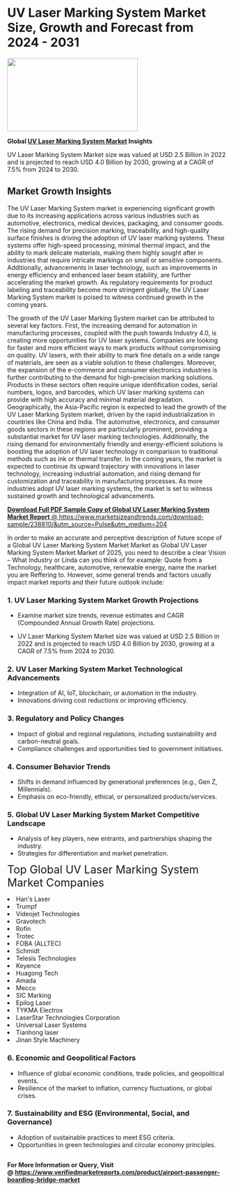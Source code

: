 <H1>UV Laser Marking System Market Size, Growth and Forecast from 2024 - 2031</H1><img class="aligncenter size-medium wp-image-584254" src="https://thirdeyenews.in/wp-content/uploads/2024/09/Global-Market-Research-300x168.jpeg" alt="" width="300" height="168" /><p><strong>Global&nbsp;<a href="https://www.marketsizeandtrends.com/download-sample/238810/&amp;utm_source=Pulse&amp;utm_medium=204">UV Laser Marking System Market</a> Insights</strong></p><p>UV Laser Marking System Market size was valued at USD 2.5 Billion in 2022 and is projected to reach USD 4.0 Billion by 2030, growing at a CAGR of 7.5% from 2024 to 2030.</p><p><h2>Market Growth Insights</h2> <p>The UV Laser Marking System market is experiencing significant growth due to its increasing applications across various industries such as automotive, electronics, medical devices, packaging, and consumer goods. The rising demand for precision marking, traceability, and high-quality surface finishes is driving the adoption of UV laser marking systems. These systems offer high-speed processing, minimal thermal impact, and the ability to mark delicate materials, making them highly sought after in industries that require intricate markings on small or sensitive components. Additionally, advancements in laser technology, such as improvements in energy efficiency and enhanced laser beam stability, are further accelerating the market growth. As regulatory requirements for product labeling and traceability become more stringent globally, the UV Laser Marking System market is poised to witness continued growth in the coming years.</p> <p><a href="#"></a></p> <p>The growth of the UV Laser Marking System market can be attributed to several key factors. First, the increasing demand for automation in manufacturing processes, coupled with the push towards Industry 4.0, is creating more opportunities for UV laser systems. Companies are looking for faster and more efficient ways to mark products without compromising on quality. UV lasers, with their ability to mark fine details on a wide range of materials, are seen as a viable solution to these challenges. Moreover, the expansion of the e-commerce and consumer electronics industries is further contributing to the demand for high-precision marking solutions. Products in these sectors often require unique identification codes, serial numbers, logos, and barcodes, which UV laser marking systems can provide with high accuracy and minimal material degradation. Geographically, the Asia-Pacific region is expected to lead the growth of the UV Laser Marking System market, driven by the rapid industrialization in countries like China and India. The automotive, electronics, and consumer goods sectors in these regions are particularly prominent, providing a substantial market for UV laser marking technologies. Additionally, the rising demand for environmentally friendly and energy-efficient solutions is boosting the adoption of UV laser technology in comparison to traditional methods such as ink or thermal transfer. In the coming years, the market is expected to continue its upward trajectory with innovations in laser technology, increasing industrial automation, and rising demand for customization and traceability in manufacturing processes. As more industries adopt UV laser marking systems, the market is set to witness sustained growth and technological advancements.</p> <p><a href="#"></p><p><span class=""><strong>Download Full PDF Sample Copy of Global UV Laser Marking System Market Report</strong> @ <a href="https://www.marketsizeandtrends.com/download-sample/238810/&amp;utm_source=Pulse&amp;utm_medium=204" target="_blank">https://www.marketsizeandtrends.com/download-sample/238810/&amp;utm_source=Pulse&amp;utm_medium=204</a></span></p><p>In order to make an accurate and perceptive description of future scope of a Global&nbsp;UV Laser Marking System Market Market as Global&nbsp;UV Laser Marking System Market Market of 2025, you need to describe a clear Vision &ndash; What Industry or Linda can you think of for example: Quote from a Technology, healthcare, automotive, renewable energy, name the market you are Reffering to. However, some general trends and factors usually impact market reports and their future outlook include:</p><h3>1.&nbsp;<strong>UV Laser Marking System Market Growth Projections</strong></h3><ul><li>Examine market size trends, revenue estimates and CAGR (Compounded Annual Growth Rate) projections.</li><li><p>UV Laser Marking System Market size was valued at USD 2.5 Billion in 2022 and is projected to reach USD 4.0 Billion by 2030, growing at a CAGR of 7.5% from 2024 to 2030.</p></li></ul><h3>2.&nbsp;<strong>UV Laser Marking System Market Technological Advancements</strong></h3><ul><li>Integration of AI, IoT, blockchain, or automation in the industry.</li><li>Innovations driving cost reductions or improving efficiency.</li></ul><h3>3.&nbsp;<strong>Regulatory and Policy Changes</strong></h3><ul><li>Impact of global and regional regulations, including sustainability and carbon-neutral goals.</li><li>Compliance challenges and opportunities tied to government initiatives.</li></ul><h3>4.&nbsp;<strong>Consumer Behavior Trends</strong></h3><ul><li>Shifts in demand influenced by generational preferences (e.g., Gen Z, Millennials).</li><li>Emphasis on eco-friendly, ethical, or personalized products/services.</li></ul><h3>5.&nbsp;<strong>Global UV Laser Marking System Market Competitive Landscape</strong></h3><ul><li>Analysis of key players, new entrants, and partnerships shaping the industry.</li><li>Strategies for differentiation and market penetration.</li></ul><p data-pm-slice="1 1 []"><span style="color: inherit; font-family: inherit; font-size: 25px;">Top Global UV Laser Marking System Market Companies</span></p><div class="" data-test-id=""><p><li>Han's Laser</li><li> Trumpf</li><li> Videojet Technologies</li><li> Gravotech</li><li> Rofin</li><li> Trotec</li><li> FOBA (ALLTEC)</li><li> Schmidt</li><li> Telesis Technologies</li><li> Keyence</li><li> Huagong Tech</li><li> Amada</li><li> Mecco</li><li> SIC Marking</li><li> Epilog Laser</li><li> TYKMA Electrox</li><li> LaserStar Technologies Corporation</li><li> Universal Laser Systems</li><li> Tianhong laser</li><li> Jinan Style Machinery</li></p></div><h3>6.&nbsp;<strong>Economic and Geopolitical Factors</strong></h3><ul><li>Influence of global economic conditions, trade policies, and geopolitical events.</li><li>Resilience of the market to inflation, currency fluctuations, or global crises.</li></ul><h3>7.&nbsp;<strong>Sustainability and ESG (Environmental, Social, and Governance)</strong></h3><ul><li>Adoption of sustainable practices to meet ESG criteria.</li><li>Opportunities in green technologies and circular economy principles.</li></ul><h2><strong style="font-size: 14px;">For More Information or Query, Visit @&nbsp;</strong><a style="background-color: #ffffff; font-size: 14px;" href="https://www.marketsizeandtrends.com/report/uv-laser-marking-system-market/" target="_blank">https://www.verifiedmarketreports.com/product/airport-passenger-boarding-bridge-market</a></h2>

